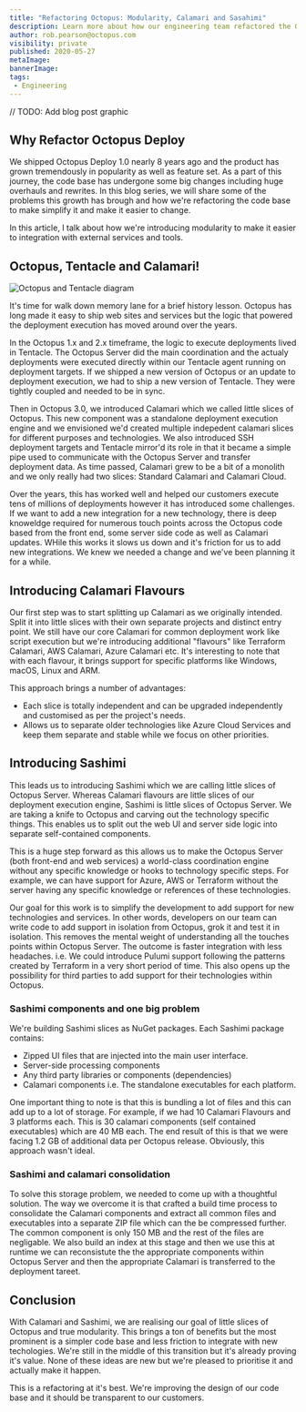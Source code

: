 ```yaml
---
title: "Refactoring Octopus: Modularity, Calamari and Sasahimi"
description: Learn more about how our engineering team refactored the Octopus code base to introduce modularity, reduce complexity and eat some sashimi.
author: rob.pearson@octopus.com
visibility: private
published: 2020-05-27
metaImage: 
bannerImage: 
tags:
 - Engineering
---
```


// TODO: Add blog post graphic

## Why Refactor Octopus Deploy

We shipped Octopus Deploy 1.0 nearly 8 years ago and the product has grown tremendously in popularity as well as feature set. As a part of this journey, the code base has undergone some big changes including huge overhauls and rewrites. In this blog series, we will share some of the problems this growth has brough and how we're refactoring the code base to make simplify it and make it easier to change.

In this article, I talk about how we're introducing modularity to make it easier to integration with external services and tools.

## Octopus, Tentacle and Calamari! 

![Octopus and Tentacle diagram](octopus-and-tentacle.png)

It's time for walk down memory lane for a brief history lesson. Octopus has long made it easy to ship web sites and services but the logic that powered the deployment execution has moved around over the years. 

In the Octopus 1.x and 2.x timeframe, the logic to execute deployments lived in Tentacle. The Octopus Server did the main coordination and the actualy deployments were executed directly within our Tentacle agent running on deployment targets. If we shipped a new version of Octopus or an update to deployment execution, we had to ship a new version of Tentacle. They were tightly coupled and needed to be in sync.

Then in Octopus 3.0, we introduced Calamari which we called little slices of Octopus. This new component was a standalone deployment execution engine and we envisioned we'd created multiple indepedent calamari slices for different purposes and technologies. We also introduced SSH deployment targets and Tentacle mirror'd its role in that it became a simple pipe used to communicate with the Octopus Server and transfer deployment data. As time passed, Calamari grew to be a bit of a monolith and we only really had two slices: Standard Calamari and Calamari Cloud.

Over the years, this has worked well and helped our customers execute tens of millions of deployments however it has introduced some challenges. If we want to add a new integration for a new technology, there is deep knoweldge required for numerous touch points across the Octopus code based from the front end, some server side code as well as Calamari updates. WHile this works it slows us down and it's friction for us to add new integrations. We knew we needed a change and we've been planning it for a while. 

## Introducing Calamari Flavours

Our first step was to start splitting up Calamari as we originally intended. Split it into little slices with their own separate projects and distinct entry point. We still have our core Calamari for common deployment work like script execution but we're introducing additional "flavours" like Terraform Calamari, AWS Calamari, Azure Calamari etc. It's interesting to note that with each flavour, it brings support for specific platforms like Windows, macOS, Linux and ARM.

This approach brings a number of advantages:
* Each slice is totally independent and can be upgraded independently and customised as per the project's needs.
* Allows us to separate older technologies like Azure Cloud Services and keep them separate and stable while we focus on other priorities. 

## Introducing Sashimi

This leads us to introducing Sashimi which we are calling little slices of Octopus Server. Whereas Calamari flavours are little slices of our deployment execution engine, Sashimi is little slices of Octopus Server. We are taking a knife to Octopus and carving out the technology specific things. This enables us to split out the web UI and server side logic into separate self-contained components.

This is a huge step forward as this allows us to make the Octopus Server (both front-end and web services) a world-class coordination engine without any specific knowledge or hooks to technology specific steps. For example, we can have support for Azure, AWS or Terraform without the server having any specific knowledge or references of these technologies.

Our goal for this work is to simplify the development to add support for new technologies and services. In other words, developers on our team can write code to add support in isolation from Octopus, grok it and test it in isolation. This removes the mental weight of understanding all the touches points within Octopus Server. The outcome is faster integration with less headaches. i.e. We could introduce Pulumi support following the patterns created by Terraform in a very short period of time. This also opens up the possibility for third parties to add support for their technologies within Octopus.

### Sashimi components and one big problem

We're building Sashimi slices as NuGet packages. Each Sashimi package contains: 

- Zipped UI files that are injected into the main user interface.
- Server-side processing components 
- Any third party libraries or components (dependencies)
- Calamari components i.e. The standalone executables for each platform. 

One important thing to note is that this is bundling a lot of files and this can add up to a lot of storage. For example, if we had 10 Calamari Flavours and 3 platforms each. This is 30 calamari components (self contained executables) which are 40 MB each. The end result of this is that we were facing 1.2 GB of additional data per Octopus release. Obviously, this approach wasn't ideal. 

### Sashimi and calamari consolidation

To solve this storage problem, we needed to come up with a thoughtful solution. The way we overcome it is that crafted a build time process to consolidate the Calamari components and extract all common files and executables into a separate ZIP file which can the be compressed further. The common component is only 150 MB and the rest of the files are negligable. We also build an index at this stage and then we use this at runtime we can reconsistute the the appropriate components within Octopus Server and then the appropriate Calamari is transferred to the deployment tareet.

## Conclusion

With Calamari and Sashimi, we are realising our goal of little slices of Octopus and true modularity. This brings a ton of benefits but the most prominent is a simpler code base and less friction to integrate with new techologies. We're still in the middle of this transition but it's already proving it's value. None of these ideas are new but we're pleased to prioritise it and actually make it happen. 

This is a refactoring at it's best. We're improving the design of our code base and it should be transparent to our customers. 